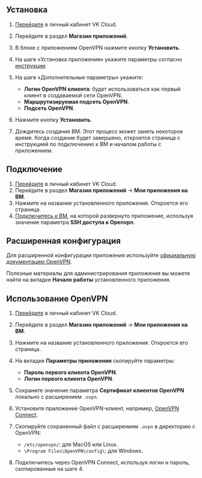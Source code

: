 ## Установка

1. [Перейдите](https://msk.cloud.vk.com/app/) в личный кабинет VK Cloud.
1. Перейдите в раздел **Магазин приложений**.
1. В блоке с приложением OpenVPN нажмите кнопку **Установить**.
1. На шаге «Установка приложения» укажите параметры согласно [инструкции](../init-install/).
1. На шаге «Дополнительные параметры» укажите:

   - **Логин OpenVPN клиента**: будет использоваться как первый клиент в создаваемой сети OpenVPN.
   - **Маршрутизируемая подсеть OpenVPN**.
   - **Подсеть OpenVPN**.

1. Нажмите кнопку **Установить**.
1. Дождитесь создания ВМ. Этот процесс может занять некоторое время. Когда создание будет завершено, откроется страница с инструкцией по подключению к ВМ и началом работы с приложением.

## Подключение

1. [Перейдите](https://msk.cloud.vk.com/app/) в личный кабинет VK Cloud.
1. Перейдите в раздел **Магазин приложений** → **Мои приложения на ВМ**.
1. Нажмите на название установленного приложения. Откроется его страница.
1. [Подключитесь к ВМ](/ru/base/iaas/instructions/vm/vm-connect/vm-connect-nix), на которой развернуто приложение, используя значение параметра **SSH доступа к Openvpn**.

## Расширенная конфигурация

Для расширенной конфигурации приложения используйте [официальную документацию OpenVPN](https://openvpn.net/community-resources/).

<info>

Полезные материалы для администрирования приложения вы можете найти на вкладке **Начало работы** установленного приложения.

</info>

## Использование OpenVPN

1. [Перейдите](https://msk.cloud.vk.com/app/) в личный кабинет VK Cloud.
1. Перейдите в раздел **Магазин приложений** → **Мои приложения на ВМ**.
1. Нажмите на название установленного приложения. Откроется его страница.
1. На вкладке **Параметры приложения** скопируйте параметры:

    - **Пароль первого клиента OpenVPN**.
    - **Логин первого клиента OpenVPN**.

1. Сохраните значение параметра **Сертификат клиентов OpenVPN** локально с расширением `.ovpn`.
1. Установите приложение OpenVPN-клиент, например, [OpenVPN Connect](https://openvpn.net/vpn-client/).
1. Скопируйте сохраненный файл с расширением `.ovpn` в директорию с OpenVPN:

   - `/etc/openvpn/`: для MacOS или Linux.
   - `\Program Files\OpenVPN\config\`: для Windows.

1. Подключитесь через OpenVPN Connect, используя логин и пароль, скопированные на шаге 4.
